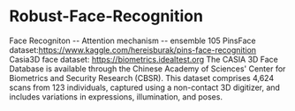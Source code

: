 # Robust-Face-Recognition
Face Recogniton -- Attention mechanism -- ensemble
105 PinsFace dataset:https://www.kaggle.com/hereisburak/pins-face-recognition
Casia3D face dataset: https://biometrics.idealtest.org 
The CASIA 3D Face Database is available through the Chinese Academy of Sciences' Center for Biometrics and Security Research (CBSR). This dataset comprises 4,624 scans from 123 individuals, captured using a non-contact 3D digitizer, and includes variations in expressions, illumination, and poses.
